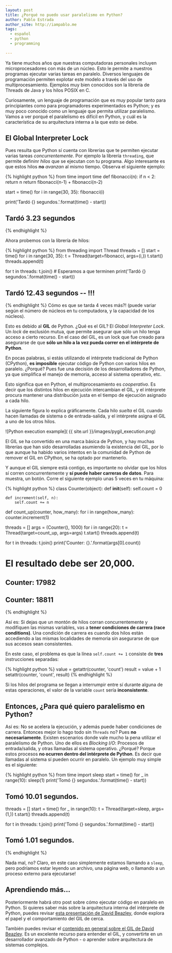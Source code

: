```yaml
---
layout: post
title: ¿Porqué no puedo usar paralelismo en Python?
author: Pablo Estrada
author_site: http://iampablo.me
tags:
  - español
  - python
  - programming
  
---
```

Ya tiene muchos años que nuestras computadoras personales incluyen 
microprocesadores con más de un núcleo. Esto le permite a nuestros programas
ejecutar varias tareas en paralelo. Diversos lenguajes de programación permiten
explotar este modelo a través del uso de multiprocesamiento. Ejemplos muy bien
conocidos son la librería de Threads de Java y los hilos POSIX en C.

Curiosamente, un lenguaje de programación que es muy popular tanto para 
principiantes como para programadores experimentados es Python; y es muy poco
conocido como un lenguaje que permita utilizar paralelismo. Vamos a ver
porqué el paralelismo es difícil en Python, y cuál es la característica de
su arquitectura interna a la que esto se debe.

## El Global Interpreter Lock
Pues resulta que Python sí cuenta con librerías que te permiten ejecutar
varias tareas *concurrentemente*. Por ejemplo la librería `threading`, que
permite defininr *hilos* que se ejecutan con tu programa. Algo interesante
es que estos hilos **no** *avanzan* al mismo tiempo. Observa el siguiente
ejemplo:

{% highlight python %}
from time import time
def fibonacci(n):
    if n < 2: return n
    return fibonacci(n-1) + fibonacci(n-2)

start = time()
for i in range(30, 35):
    fibonacci(i)

print('Tardó {} segundos.'.format(time() - start))
## Tardó 3.23 segundos
{% endhighlight %}

Ahora probemos con la librería de hilos:

{% highlight python %}
from threading import Thread
threads = []
start = time()
for i in range(30, 35):
    t = Thread(target=fibonacci, args=(i,))
    t.start()
    threads.append(t)

for t in threads: t.join() # Esperamos a que terminen
print('Tardó {} segundos.'.format(time() - start))
## Tardó 12.43 segundos -- !!!
{% endhighlight %}
Cómo es que se tarda 4 veces más?! (puede variar según el número de núcleos en tu 
computadora, y la capacidad de los núcleos).

Esto es debido al **GIL** de Python. ¿Qué es el GIL? El *Global Interpreter Lock*.
Un *lock* de exclusión mutua, que permite asegurar que sólo un hilo tenga acceso
a cierto recurso. En el caso del GIL, es un lock que fue creado para asegurarse de
que **sólo un hilo a la vez pueda correr en el intérprete de Python**.

En pocas palabras, si estás utilizando el intérprete tradicional de Python 
(CPython), **es imposible** ejecutar código de Python con varios hilos en 
paralelo. ¿Porqué? Pues fue una decisión de los desarrolladores de Python,
ya que simplifica el manejo de memoria, acceso al sistema operativo, etc.

Esto significa que en Python, el multiprocesamiento es *cooperativo*. Es decir
que los distintos hilos en ejecución intercambian el GIL, y el intérprete
procura mantener una distribución justa en el tiempo de ejecución asignado
a cada hilo.

La siguiente figura lo explica gráficamente. Cada hilo *suelta* el GIL cuando
hacen llamadas de sistema o de entrada-salida, y el intérprete asigna el GIL
a uno de los otros hilos.

![Python execution example]( {{ site.url }}/images/pygil_execution.png)

El GIL se ha convertido en una marca básica de Python, y hay muchas librerías 
que han sido desarrolladas asumiendo la existencia del GIL, por lo que aunque ha
habido varios intentos en la comunidad de Python de remover el GIL en CPython, 
se ha optado por mantenerlo.

Y aunque el GIL siempre está contigo, es importante no olvidar que los hilos
sí corren concurrentemente y **sí puede haber carreras de datos**. Para muestra,
un botón. Corre el siguiente ejemplo unas 5 veces en tu máquina:

{% highlight python %}
class Counter(object):
    def __init__(self):
        self.count = 0
    
    def increment(self, n):
        self.count += n

def count_up(counter, how_many):
    for i in range(how_many):
        counter.increment(1)

threads = []
args = (Counter(), 1000)
for i in range(20):
    t = Thread(target=count_up, args=args)
    t.start()
    threads.append(t)

for t in threads: t.join()
print('Counter: {}.'.format(args[0].count))
# El resultado debe ser 20,000.
## Counter: 17982
## Counter: 18811
{% endhighlight %}

Así es: Si dejas que un montón de hilos corran concurrentemente y modifiquen las
mismas variables, vas a **tener condiciones de carrera (race conditions)**. Una
condición de carrera es cuando dos hilos están accediendo a las mismas 
localidades de memoria sin asegurarse de que sus accesos sean consistentes.

En este caso, el problema es que la línea `self.count += 1` consiste de **tres**
instrucciones separadas:

{% highlight python %}
value = getattr(counter, 'count')
result = value + 1
setattr(counter, 'count', result)
{% endhighlight %}

Si los hilos del programa se llegan a interrumpir entre sí durante alguna de 
estas operaciones, el valor de la variable `count` sería **inconsistente**.

## Entonces, ¿Para qué quiero paralelismo en Python?
Así es: No se acelera la ejecución, y además puede haber condiciones de carrera.
Entonces mejor lo hago todo sin `Threads` no? Pues **no necesariamente**. Existen
escenarios donde vale mucho la pena utilizar el paralelismo de Python. Uno de
ellos es *Blocking I/O*: Procesos de entrada/salida, y otras llamadas al sistema
operativo. ¿Porqué? Porque estos procesos **no ocurren dentro del intérprete de 
Python**. Es decir que llamadas al sistema sí pueden ocurrir en paralelo. Un
ejemplo muy simple es el siguiente:

{% highlight python %}
from time import sleep
start = time()
for _ in range(10):
    sleep(1)
print('Tomó {} segundos.'.format(time() - start))
## Tomó 10.01 segundos.

threads = []
start = time()
for _ in range(10):
    t = Thread(target=sleep, args=(1,))
    t.start()
    threads.append(t)
    
for t in threads: t.join()
print('Tomó {} segundos.'.format(time() - start))
## Tomó 1.01 segundos.
{% endhighlight %}

Nada mal, no? Claro, en este caso simplemente estamos llamando a `sleep`, 
pero podríamos estar leyendo un archivo, una página web, o llamando a un 
proceso externo para ejecutarse!

## Aprendiendo más...
Posteriormente habrá otro post sobre cómo ejecutar código en paralelo en Python.
Si quieres saber más sobre la arquitectura interna del intérprete de Python, 
puedes revisar [esta presentación de David Beazley](http://www.dabeaz.com/python/UnderstandingGIL.pdf),
donde explora el papel y el comportamiento del GIL de cerca.

También puedes revisar el [contenido en general sobre el GIL de David Beazley](http://www.dabeaz.com/GIL/).
Es un excelente recurso para entender el GIL, y convertirte en un desarrollador 
avanzado de Python - o aprender sobre arquitectura de sistemas complejos.
